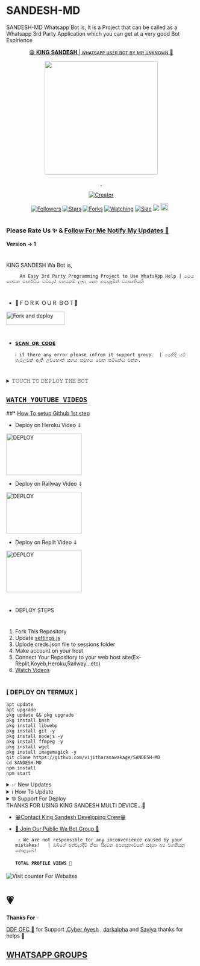 # SANDESH-MD
SANDESH-MD Whatsapp Bot is, It is a Project that can be called as a Whatsapp 3rd Party Application which you can get at a very good Bot Expirience

<p align="center"> 
<u>😁 𝐊𝐈𝐍𝐆 𝐒𝐀𝐍𝐃𝐄𝐒𝐇 | ᴡʜᴀᴛsᴀᴘᴘ ᴜsᴇʀ ʙᴏᴛ ʙʏ ᴍʀ ᴜɴᴋɴᴏᴡɴ 🤫</u>
</p>
<p align="center">
<img src="https://i.ibb.co/syPHZzK/IMG-20240508-WA0010.jpg" width="300" height="300"/>
</p>
<p align="center">
  <a href="#"><img src="http://readme-typing-svg.herokuapp.com?color=d1fa02&center=true&vCenter=true&multiline=false&lines=KING+SANDESH+WHATSAPP+BOT" alt="">
  <a href="#"><img src="http://readme-typing-svg.herokuapp.com?color=d1fa02&center=true&vCenter=true&multiline=false&lines=MR+UNKNOWN'S+BEST+WA+BOT" alt="">
</p>
<p align="center">
<a href="#"><img title="Creator" src="https://img.shields.io/badge/Creator-Mr Unknown-red.svg?style=for-the-badge&logo=github"></a>
</p>
<p align="center">
<a href="https://github.com/darkmakerofc?tab=followers"><img title="Followers" src="https://img.shields.io/github/followers/AlipBot?color=green&style=flat-square"></a>
<a href="https://github.com/DarkMakerofc/Queen-Elisa-Md-V2/stargazers/"><img title="Stars" src="https://img.shields.io/github/stars/darkmakerofc/Queen-Elisa-MD-V2?color=white&style=flat-square"></a>
<a href="https://github.com/DarkMakerofc/Queen-Elisa-Md-V2/network/members"><img title="Forks" src="https://img.shields.io/github/forks/darkmakerofc/Queen-Elisa-MD-V2?color=yellow&style=flat-square"></a>
<a href="https://github.com/DarkMakerofc/Queen-Elisa-Md-V2/watchers"><img title="Watching" src="https://img.shields.io/github/watchers/darkmakerofc/Queen-Elisa-MD-V2?label=Watchers&color=red&style=flat-square"></a>
<a href="https://github.com/DarkMakerofc/Queen-Elisa-Md-V2/"><img title="Size" src="https://img.shields.io/github/repo-size/AlipBot/Api-Alpis?style=flat-square&color=darkred"></a>
<a href="https://hits.seeyoufarm.com"><img src="https://hits.seeyoufarm.com/api/count/incr/badge.svg?url=https://github.com/DarkMakerofc/Queen-Elisa-Md-V2/%2Fhit-counter&count_bg=%2379C83D&title_bg=%23555555&icon=probot.svg&icon_color=%2304FF00&title=hits&edge_flat=false"/></a>
<a href="https://github.com/DarkMakerofc/Queen-Elisa-Md-V2/graphs/commit-activity"><img height="20" src="https://img.shields.io/badge/Maintained-No-red.svg"></a>&nbsp;&nbsp;
</p>

# 

### Please Rate Us ✨ & [Follow For Me Notify My Updates 🤪](https://github.com/vijitharanawakage)
<b>Version -> 1 </b>
# 
KING SANDESH Wa Bot is,

         An Easy 3rd Party Programming Project to Use WhatsApp Help | මෙය තෙවන පාර්ශවීය වට්සැප් පහසුකම් ලබා දෙන ප්‍රොග්‍රෑමින් ව්‍යාපෘතියකි

# 
* 🤭ＦＯＲＫ ＯＵＲ ＢＯＴ🤭

<p align="left">
<a href="https://github.com/DarkMakerofc/Queen-Elisa-MD-V2/fork"><img align="center" src="https://telegra.ph/file/3514997e86c4bb12d8f67.png" alt="Fork and deploy" height="35" width="155" /></a>

# 

* [`𝗦𝗖𝗔𝗡 𝗤𝗥 𝗖𝗢𝗗𝗘`](https://replit.com/@MRNima/QUEEN-ELISA-MULTIAUTH-QR-SCANER)

      ℹ️ if there any error please infrom it support group.  | මෙහිදී යම් ගැටලුවක් ඇති උවහොත් සහය සමූහය වෙත සම්බන්ධ වන්න.
# 

<details>
<summary>𝚃𝙾𝚄𝙲𝙷 𝚃𝙾 𝙳𝙴𝙿𝙻𝙾𝚈 𝚃𝙷𝙴 𝙱𝙾𝚃</summary>


[`Deploy on Railway`](https://railway.app?referralCode=jDDNQq)

[`Deploy on Koyeb`](https://app.koyeb.com/)

[`Deploy on Mogenius`](https://studio.mogenius.com/)

[`Deploy on heroku`](https://heroku.com/deploy?template=https://github.com/vijitharanawakage/SANDESH-MD)

[`Deploy on Replit`](https://replit.com)

[`Deploy on Uffizzi`](https://www.uffizzi.com/)

[Deploy on Termux`](https://www.termux.com/)
</details>

## [`WATCH YOUTUBE VIDEOS`](https://www.youtube.com/@mr.unknow344)
 
  ##* [How To setup Github 1st step](https://youtu.be/DEpSpJRg4CA)
  
 * Deploy on Heroku Video ⇓
 <p align="left">
<a href="https://youtu.be/IIl6etHMyoA"><img align="center" src="https://telegra.ph/file/30a48f9e9879189d2ef6d.jpg" alt="DEPLOY" height="110" width="200" /></a>
   
* Deploy on Railway Video ⇓
 <p align="left">
<a href="https://youtu.be/j91TKKIXaMg"><img align="center" src="https://telegra.ph/file/517fafc4228129ff18510.jpg" alt="DEPLOY" height="110" width="200" /></a>
   
* Deploy on Replit Video ⇓
 <p align="left">
<a href="[https://youtube.com/mrnimaofc](https://youtu.be/j91TKKIXaMg)"><img align="center" src="https://telegra.ph/file/909f2519b1dc65a338b29.jpg" alt="DEPLOY" height="110" width="200" /></a>
   
   
   
# 
#
+ DEPLOY STEPS
# 
1. Fork This Repository 
2. Update [settings.js](https://github.com/vijitharanawakage/SANDESH-MD)
3. Uplode creds.json file to sessions folder
4. Make account on your host
5. Connect Your Repository to your web host site(Ex-Replit,Koyeb,Heroku,Railway...etc)
6. [Watch Videos](https://www.youtube.com/@mr.unknow344)
# 
# 
### [ DEPLOY ON TERMUX ]
 ```   
apt update
apt upgrade
pkg update && pkg upgrade
pkg install bash
pkg install libwebp
pkg install git -y
pkg install nodejs -y 
pkg install ffmpeg -y 
pkg install wget
pkg install imagemagick -y
git clone https://github.com/vijitharanawakage/SANDESH-MD
cd SANDESH-MD
npm install
npm start
```
<details>
<summary>✅ New Updates</summary>

• You Can Enjoy The Bot Safely...This Not a New Update Because This Is A Bot's First Version.New Updates Are Available On Future.

<p>
</details>
<details>
<summary>ℹ️ How To Update </summary>

• You Can Update Our WhatsApp Bot By COMMAND .redeploy OR .restart



<p>
</details>
<details>
<summary>🌐 Support For Deploy </summary>

•You Can Get Support For Deploy The KING SANDESH Bot From Replit,Railway,Heroku,Uffizi,Koyeb Or Termux...Moreover, Other Side You Can Deploy The Bot From Directly Us Contact Developer.


<p>
</details>
THANKS FOR USING KING SANDESH MULTI DEVICE...🤫

* [😁Contact King Sandesh Developing Crew😁](https://wa.me/94741259325?text=Hi,,king,,,sandesh)

* [🦄 Join Our Public Wa Bot Group 🦄](https://chat.whatsapp.com/DPIp6O8Wqu3HuSvRbkHQok)

     
       ⚠️ We are not responsible for any inconvenience caused by your mistakes!   | ඔබගේ අත්වැරදීම් නිසා සිදුවන අපහසුතාවයන් සඳහා අප වගකියනු නොලැබේ!

  
  #### ```TOTAL PROFILE VIEWS 🧚```
<img src="https://hitwebcounter.com/counter/counter.php?page=13211898&style=0009&nbdigits=5&type=page&initCount=0" title="Counter Widget" Alt="Visit counter For Websites"   border="0" /></a>                                    


<h1>💗</h1> 
<b>Thanks For</b> -

 [DDF OFC 🖤](https://www.youtube.com/@mr.unknow344) for Support ,[Cyber Ayesh](https://wa.me/94775341543?text=Hi,,Ayesh) , [darkalpha](http://github.com/darkalphaxteam) and [Saviya](https://wa.me/94722627699?text=Hi,,Savii) thanks for helps 💖

 ## [ WHATSAPP GROUPS ](https://chat.whatsapp.com/DPIp6O8Wqu3HuSvRbkHQok)
